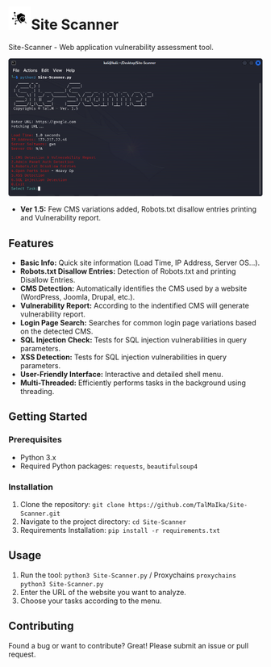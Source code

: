 # ![icon](src/icons8-security-scan-45.png)Site Scanner

Site-Scanner - Web application vulnerability assessment tool.

![Site-Scanner](Ver.1.5.png)

- **Ver 1.5:** Few CMS variations added, Robots.txt disallow entries printing and Vulnerability report.

## Features

- **Basic Info:** Quick site information (Load Time, IP Address, Server OS...).
- **Robots.txt Disallow Entries:** Detection of Robots.txt and printing Disallow Entries.
- **CMS Detection:** Automatically identifies the CMS used by a website (WordPress, Joomla, Drupal, etc.).
- **Vulnerability Report:** According to the indentified CMS will generate vulnerability report.
- **Login Page Search:** Searches for common login page variations based on the detected CMS.
- **SQL Injection Check:** Tests for SQL injection vulnerabilities in query parameters.
- **XSS Detection:** Tests for SQL injection vulnerabilities in query parameters.
- **User-Friendly Interface:** Interactive and detailed shell menu.
- **Multi-Threaded:** Efficiently performs tasks in the background using threading.


## Getting Started

### Prerequisites

- Python 3.x
- Required Python packages: `requests`, `beautifulsoup4`

### Installation

1. Clone the repository: `git clone https://github.com/TalMaIka/Site-Scanner.git`
2. Navigate to the project directory: `cd Site-Scanner`
3. Requirements Installation: `pip install -r requirements.txt`

## Usage

1. Run the tool: `python3 Site-Scanner.py` / Proxychains `proxychains python3 Site-Scanner.py`
2. Enter the URL of the website you want to analyze.
3. Choose your tasks according to the menu.

## Contributing

Found a bug or want to contribute? Great! Please submit an issue or pull request.
